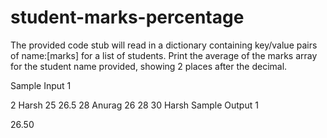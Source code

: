 # student-marks-percentage
The provided code stub will read in a dictionary containing key/value pairs of name:[marks] for a list of students. Print the average of the marks array for the student name provided, showing 2 places after the decimal.

Sample Input 1

2
Harsh 25 26.5 28
Anurag 26 28 30
Harsh
Sample Output 1

26.50
